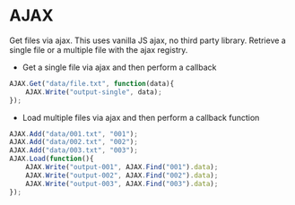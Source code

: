 # AJAX
Get files via ajax. This uses vanilla JS ajax, no third party library. Retrieve a single file or a multiple file with the ajax registry.

* Get a single file via ajax and then perform a callback
```javascript
AJAX.Get("data/file.txt", function(data){
	AJAX.Write("output-single", data);
});
```

* Load multiple files via ajax and then perform a callback function
```javascript
AJAX.Add("data/001.txt", "001");
AJAX.Add("data/002.txt", "002");
AJAX.Add("data/003.txt", "003");
AJAX.Load(function(){
	AJAX.Write("output-001", AJAX.Find("001").data);
	AJAX.Write("output-002", AJAX.Find("002").data);
	AJAX.Write("output-003", AJAX.Find("003").data);
});
```
